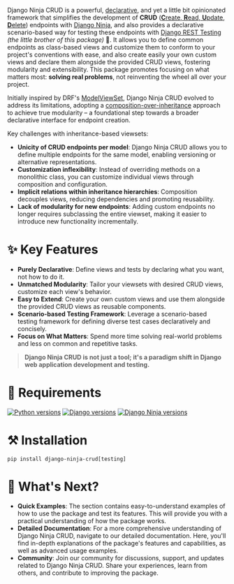 Django Ninja CRUD is a powerful, [declarative](https://en.wikipedia.org/wiki/Declarative_programming), and yet a little bit opinionated framework that
simplifies the development of **CRUD** ([**C**reate, **R**ead, **U**pdate, **D**elete](https://en.wikipedia.org/wiki/Create,_read,_update_and_delete))
endpoints with [Django Ninja](https://github.com/vitalik/django-ninja), and also
provides a declarative scenario-based way for testing these endpoints with
[Django REST Testing](https://github.com/hbakri/django-rest-testing) _(the little brother of this package)_ 🐣.
It allows you to define common endpoints as class-based views and customize them to
conform to your project's conventions with ease, and also create easily your own
custom views and declare them alongside the provided CRUD views, fostering modularity
and extensibility. This package promotes focusing on what matters most:
**solving real problems**, not reinventing the wheel all over your project.

Initially inspired by DRF's [ModelViewSet](https://www.django-rest-framework.org/api-guide/viewsets/#modelviewset),
Django Ninja CRUD evolved to address its limitations, adopting a
[composition-over-inheritance](https://en.wikipedia.org/wiki/Composition_over_inheritance)
approach to achieve true modularity – a foundational step towards a broader declarative
interface for endpoint creation.

Key challenges with inheritance-based viewsets:
- **Unicity of CRUD endpoints per model**: Django Ninja CRUD allows you to define multiple endpoints for the same model, enabling versioning or alternative representations.
- **Customization inflexibility**: Instead of overriding methods on a monolithic class, you can customize individual views through composition and configuration.
- **Implicit relations within inheritance hierarchies**: Composition decouples views, reducing dependencies and promoting reusability.
- **Lack of modularity for new endpoints**: Adding custom endpoints no longer requires subclassing the entire viewset, making it easier to introduce new functionality incrementally.

# ✨ Key Features
- **Purely Declarative**: Define views and tests by declaring what you want, not how to do it.
- **Unmatched Modularity**: Tailor your viewsets with desired CRUD views, customize each view's behavior.
- **Easy to Extend**: Create your own custom views and use them alongside the provided CRUD views as reusable components.
- **Scenario-based Testing Framework**: Leverage a scenario-based testing framework for defining diverse test cases declaratively and concisely.
- **Focus on What Matters**: Spend more time solving real-world problems and less on common and repetitive tasks.

> **Django Ninja CRUD is not just a tool; it's a paradigm shift in Django web application development and testing.**

# 📝 Requirements

[![Python versions](https://img.shields.io/pypi/pyversions/django-ninja-crud.svg?color=306998&label=python&logo=python&logoColor=white)](https://github.com/python/cpython)
[![Django versions](https://img.shields.io/badge/3.2_|_4.1_|_4.2_|_5.0-blue?color=0C4B33&label=django&logo=django&logoColor=white)](https://github.com/django/django)
[![Django Ninja versions](https://img.shields.io/badge/1.0_|_1.1-blue?color=black&label=django-ninja&logo=fastapi&logoColor=white)](https://github.com/vitalik/django-ninja)

# ⚒️ Installation

```shell
pip install django-ninja-crud[testing]
```

# 💬 What's Next?

- **Quick Examples**: The section contains easy-to-understand examples of how to use the package and test its features. This will provide you with a practical understanding of how the package works.
- **Detailed Documentation**: For a more comprehensive understanding of Django Ninja CRUD, navigate to our detailed documentation. Here, you'll find in-depth explanations of the package's features and capabilities, as well as advanced usage examples.
- **Community**: Join our community for discussions, support, and updates related to Django Ninja CRUD. Share your experiences, learn from others, and contribute to improving the package.
